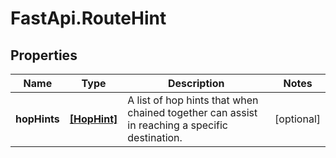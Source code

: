 # FastApi.RouteHint

## Properties

Name | Type | Description | Notes
------------ | ------------- | ------------- | -------------
**hopHints** | [**[HopHint]**](HopHint.md) | A list of hop hints that when chained together can assist in reaching a specific destination. | [optional] 


